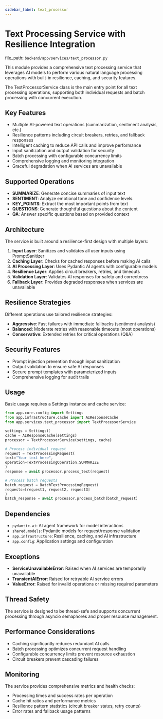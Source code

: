 ```yaml
---
sidebar_label: text_processor
---
```


# Text Processing Service with Resilience Integration

  file_path: `backend/app/services/text_processor.py`

This module provides a comprehensive text processing service that leverages AI models
to perform various natural language processing operations with built-in resilience,
caching, and security features.

The TextProcessorService class is the main entry point for all text processing operations,
supporting both individual requests and batch processing with concurrent execution.

## Key Features

- Multiple AI-powered text operations (summarization, sentiment analysis, etc.)
- Resilience patterns including circuit breakers, retries, and fallback responses
- Intelligent caching to reduce API calls and improve performance
- Input sanitization and output validation for security
- Batch processing with configurable concurrency limits
- Comprehensive logging and monitoring integration
- Graceful degradation when AI services are unavailable

## Supported Operations

- **SUMMARIZE**: Generate concise summaries of input text
- **SENTIMENT**: Analyze emotional tone and confidence levels
- **KEY_POINTS**: Extract the most important points from text
- **QUESTIONS**: Generate thoughtful questions about the content
- **QA**: Answer specific questions based on provided context

## Architecture

The service is built around a resilience-first design with multiple layers:

1. **Input Layer**: Sanitizes and validates all user inputs using PromptSanitizer
2. **Caching Layer**: Checks for cached responses before making AI calls
3. **AI Processing Layer**: Uses Pydantic AI agents with configurable models
4. **Resilience Layer**: Applies circuit breakers, retries, and timeouts
5. **Validation Layer**: Validates AI responses for safety and correctness
6. **Fallback Layer**: Provides degraded responses when services are unavailable

## Resilience Strategies

Different operations use tailored resilience strategies:
- **Aggressive**: Fast failures with immediate fallbacks (sentiment analysis)
- **Balanced**: Moderate retries with reasonable timeouts (most operations)
- **Conservative**: Extended retries for critical operations (Q&A)

## Security Features

- Prompt injection prevention through input sanitization
- Output validation to ensure safe AI responses
- Secure prompt templates with parameterized inputs
- Comprehensive logging for audit trails

## Usage

Basic usage requires a Settings instance and cache service:

```python
from app.core.config import Settings
from app.infrastructure.cache import AIResponseCache
from app.services.text_processor import TextProcessorService

settings = Settings()
cache = AIResponseCache(settings)
processor = TextProcessorService(settings, cache)

# Process individual request
request = TextProcessingRequest(
text="Your text here",
operation=TextProcessingOperation.SUMMARIZE
)
response = await processor.process_text(request)

# Process batch requests
batch_request = BatchTextProcessingRequest(
requests=[request1, request2, request3]
)
batch_response = await processor.process_batch(batch_request)
```

## Dependencies

- `pydantic-ai`: AI agent framework for model interactions
- `shared.models`: Pydantic models for request/response validation
- `app.infrastructure`: Resilience, caching, and AI infrastructure
- `app.config`: Application settings and configuration

## Exceptions

- **ServiceUnavailableError**: Raised when AI services are temporarily unavailable
- **TransientAIError**: Raised for retryable AI service errors
- **ValueError**: Raised for invalid operations or missing required parameters

## Thread Safety

The service is designed to be thread-safe and supports concurrent processing
through asyncio semaphores and proper resource management.

## Performance Considerations

- Caching significantly reduces redundant AI calls
- Batch processing optimizes concurrent request handling
- Configurable concurrency limits prevent resource exhaustion
- Circuit breakers prevent cascading failures

## Monitoring

The service provides comprehensive metrics and health checks:
- Processing times and success rates per operation
- Cache hit ratios and performance metrics
- Resilience pattern statistics (circuit breaker states, retry counts)
- Error rates and fallback usage patterns
